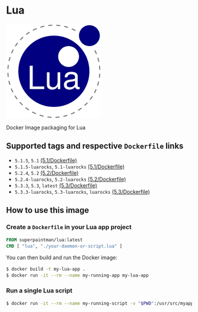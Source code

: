 # Lua

[![Lua][lua-image]][lua-url]


Docker Image packaging for Lua


## Supported tags and respective `Dockerfile` links

* `5.1.5`, `5.1` [(5.1/Dockerfile)][dockerfile-5.1-url]
* `5.1.5-luarocks`, `5.1-luarocks` [(5.1/Dockerfile)][dockerfile-luarocks-5.1-url]
* `5.2.4`, `5.2` [(5.2/Dockerfile)][dockerfile-5.2-url]
* `5.2.4-luarocks`, `5.2-luarocks` [(5.2/Dockerfile)][dockerfile-luarocks-5.2-url]
* `5.3.3`, `5.3`, `latest` [(5.3/Dockerfile)][dockerfile-5.3-url]
* `5.3.3-luarocks`, `5.3-luarocks`, `luarocks` [(5.3/Dockerfile)][dockerfile-luarocks-5.3-url]


## How to use this image
### Create a `Dockerfile` in your Lua app project

```Dockerfile
FROM superpaintman/lua:latest
CMD [ "lua", "./your-daemon-or-script.lua" ]
```


You can then build and run the Docker image:

```sh
$ docker build -t my-lua-app .
$ docker run -it --rm --name my-running-app my-lua-app
```


### Run a single Lua script

```sh
$ docker run -it --rm --name my-running-script -v "$PWD":/usr/src/myapp -w /usr/src/myapp superpaintman/lua:latest lua your-daemon-or-script.lua
```


[lua-image]: //raw.githubusercontent.com/SuperPaintman/docker-lua/master/README/logo.png
[lua-url]: //www.lua.org
[dockerfile-5.1-url]: //github.com/SuperPaintman/docker-lua/blob/master/5.1/Dockerfile
[dockerfile-luarocks-5.1-url]: //github.com/SuperPaintman/docker-lua/blob/master/5.1/luarocks/Dockerfile
[dockerfile-5.2-url]: //github.com/SuperPaintman/docker-lua/blob/master/5.2/Dockerfile
[dockerfile-luarocks-5.2-url]: //github.com/SuperPaintman/docker-lua/blob/master/5.2/luarocks/Dockerfile
[dockerfile-5.3-url]: //github.com/SuperPaintman/docker-lua/blob/master/5.3/Dockerfile
[dockerfile-luarocks-5.3-url]: //github.com/SuperPaintman/docker-lua/blob/master/5.3/luarocks/Dockerfile

